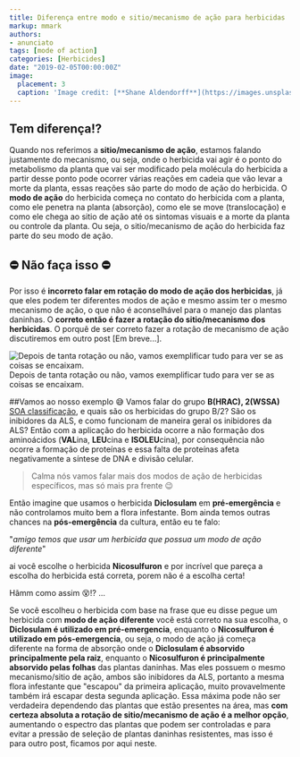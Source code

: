 ```yaml
---
title: Diferença entre modo e sitio/mecanismo de ação para herbicidas
markup: mmark
authors:
- anunciato
tags: [mode of action]
categories: [Herbicides]
date: "2019-02-05T00:00:00Z"
image:
  placement: 3
  caption: 'Image credit: [**Shane Aldendorff**](https://images.unsplash.com/photo-1520500807606-4ac9ae633574?ixlib=rb-1.2.1&ixid=eyJhcHBfaWQiOjEyMDd9&auto=format&fit=crop&w=1650&q=80)'
---
```

## Tem diferença!?

Quando nos referimos a **sitio/mecanismo de ação**, estamos falando justamente do mecanismo, ou seja, onde o herbicida vai agir é o ponto do metabolismo da planta que vai ser modificado pela molécula do herbicida a partir desse ponto pode ocorrer várias reações em cadeia que vão levar a morte da planta, essas reações são parte do modo de ação do herbicida. O **modo de ação** do herbicida começa no contato do herbicida com a planta, como ele penetra na planta (absorção), como ele se move (translocação) e como ele chega ao sitio de ação até os sintomas visuais e a morte da planta ou controle da planta. Ou seja, o sitio/mecanismo de ação do herbicida faz parte do seu modo de ação. 

## ⛔ Não faça isso ⛔

Por isso é **incorreto falar em rotação do modo de ação dos herbicidas**, já que eles podem ter diferentes modos de ação e mesmo assim ter o mesmo mecanismo de ação, o que não é aconselhável para o manejo das plantas daninhas. O **correto então é fazer a rotação do sitio/mecanismo dos herbicidas**. O porquê de ser correto fazer a rotação de mecanismo de ação discutiremos em outro post [Em breve...].

![Depois de tanta rotação ou não, vamos exemplificar tudo para ver se as coisas se encaixam.](https://media.giphy.com/media/3o7btSjnYGCtxVIGkM/giphy.gif)
Depois de tanta rotação ou não, vamos exemplificar tudo para ver se as coisas se encaixam.

##Vamos ao nosso exemplo 😅
Vamos falar do grupo **B(HRAC), 2(WSSA)** [SOA classificação](https://hracglobal.com/files/HRAC_Revised_MOA_Classification_Herbicides_Poster.pdf), e quais são os herbicidas do grupo B/2? São os inibidores da ALS, e como funcionam de maneira geral os inibidores da ALS? Então com a aplicação do herbicida ocorre a não formação dos aminoácidos (**VAL**ina, **LEU**cina e **ISOLEU**cina), por consequência não ocorre a formação de proteínas e essa falta de proteínas afeta negativamente a síntese de DNA e divisão celular.

>Calma nós vamos falar mais dos modos de ação de herbicidas específicos, mas só mais pra frente 😉

Então imagine que usamos o herbicida **Diclosulam** em **pré-emergência** e não controlamos muito bem a flora infestante. Bom ainda temos outras chances na **pós-emergência** da cultura, então eu te falo:

"*amigo temos que usar um herbicida que possua um modo de ação diferente*"

ai você escolhe o herbicida **Nicosulfuron** e por incrível que pareça a escolha do herbicida está correta, porem não é a escolha certa!

Hãmm como assim 😵!? ...

Se você escolheu o herbicida com base na frase que eu disse pegue um herbicida com **modo de ação diferente** você está correto na sua escolha, o **Diclosulam é utilizado em pré-emergencia**, enquanto o **Nicosulfuron é utilizado em pós-emergencia**, ou seja, o modo de ação já começa diferente na forma de absorção onde o **Diclosulam é absorvido principalmente pela raiz**, enquanto o **Nicosulfuron é principalmente absorvido pelas folhas** das plantas daninhas. Mas eles possuem o mesmo mecanismo/sitio de ação, ambos são inibidores da ALS, portanto a mesma flora infestante que "escapou" da primeira aplicação, muito provavelmente também irá escapar desta segunda aplicação. Essa máxima pode não ser verdadeira dependendo das plantas que estão presentes na área, mas **com certeza absoluta a rotação de sitio/mecanismo de ação é a melhor opção**, aumentando o espectro das plantas que podem ser controladas e para evitar a pressão de seleção de plantas daninhas resistentes, mas isso é para outro post, ficamos por aqui neste.




